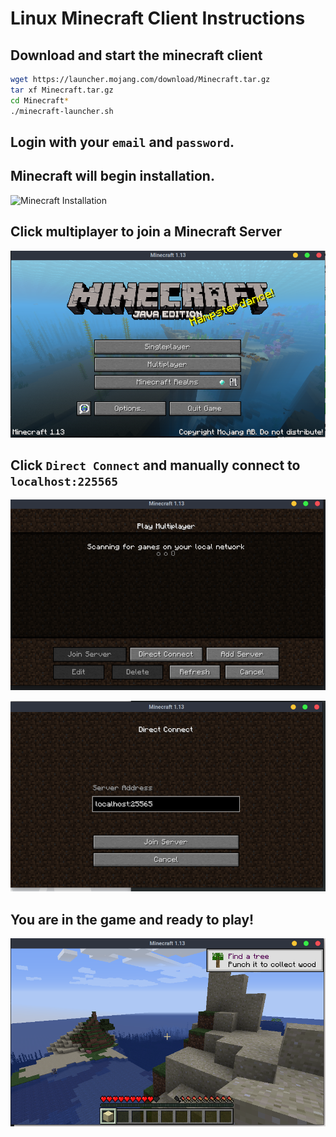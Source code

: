 # Linux Minecraft Client Instructions

## Download and start the minecraft client

```bash
wget https://launcher.mojang.com/download/Minecraft.tar.gz
tar xf Minecraft.tar.gz
cd Minecraft*
./minecraft-launcher.sh
```

## Login with your `email` and `password`.

## Minecraft will begin installation.

![Minecraft Installation](../images/linux-minecraft-client-instllation.png)

## Click multiplayer to join a Minecraft Server

![Minecraft Start Screen](../images/linux-minecraft-start.png)

## Click `Direct Connect` and manually connect to `localhost:225565`

![Minecraft Multiplayer Server](../images/linux-minecraft-multiplayer-server.png)

![Minecraft Direct Connect](../images/linux-minecraft-direct-connect.png)

## You are in the game and ready to play!

![Minecraft Playing](../images/linux-minecraft-playing.png)
